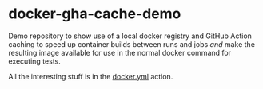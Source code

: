# docker-gha-cache-demo

Demo repository to show use of a local docker registry and GitHub Action caching to speed up container builds between runs and jobs *and* make the resulting image available for use in the normal docker command for executing tests.

All the interesting stuff is in the [docker.yml](./.github/workflows/docker.yml) action.
